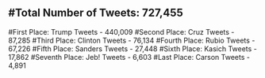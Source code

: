 #Total Number of Tweets: 727,455 
---
#First Place: Trump Tweets - 440,009
#Second Place: Cruz Tweets - 87,285
#Third Place: Clinton Tweets - 76,134
#Fourth Place: Rubio Tweets - 67,226
#Fifth Place: Sanders Tweets - 27,448
#Sixth Place: Kasich Tweets - 17,862
#Seventh Place: Jeb! Tweets - 6,603
#Last Place: Carson Tweets - 4,891
